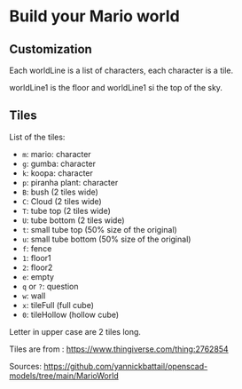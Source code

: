 # Build your Mario world

## Customization

Each worldLine is a list of characters, each character is a tile.

worldLine1 is the floor and worldLine1 si the top of the sky.

## Tiles

List of the tiles:

- `m`: mario: character
- `g`: gumba: character
- `k`: koopa: character
- `p`: piranha plant: character
- `B`: bush (2 tiles wide)
- `C`: Cloud (2 tiles wide)
- `T`: tube top (2 tiles wide)
- `U`: tube bottom (2 tiles wide)
- `t`: small tube top (50% size of the original)
- `u`: small tube bottom (50% size of the original)
- `f`: fence
- `1`: floor1
- `2`: floor2
- `e`: empty
- `q` or `?`: question
- `w`: wall
- `x`: tileFull (full cube)
- `0`: tileHollow (hollow cube)

Letter in upper case are 2 tiles long.

Tiles are from : https://www.thingiverse.com/thing:2762854

Sources: https://github.com/yannickbattail/openscad-models/tree/main/MarioWorld
